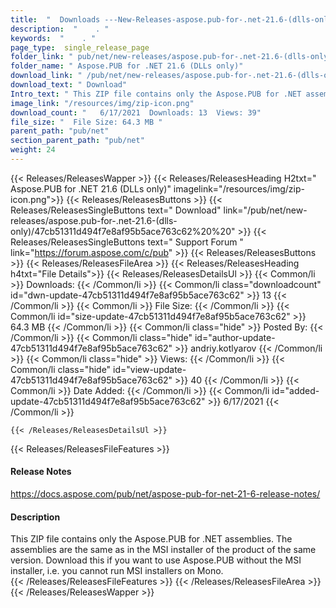 ```yaml
---
title:  "  Downloads ---New-Releases-aspose.pub-for-.net-21.6-(dlls-only) . " 
description:  "    . " 
keywords:  "    . " 
page_type:  single_release_page
folder_link: " pub/net/new-releases/aspose.pub-for-.net-21.6-(dlls-only)/"
folder_name: " Aspose.PUB for .NET 21.6 (DLLs only)"
download_link: " /pub/net/new-releases/aspose.pub-for-.net-21.6-(dlls-only)/47cb51311d494f7e8af95b5ace763c62"
download_text: " Download"
Intro_text: " This ZIP file contains only the Aspose.PUB for .NET assemblies. The assemblies a..."
image_link: "/resources/img/zip-icon.png"
download_count: "   6/17/2021  Downloads: 13  Views: 39"
file_size: "  File Size: 64.3 MB "
parent_path: "pub/net"
section_parent_path: "pub/net"
weight: 24
---
```


{{< Releases/ReleasesWapper >}}
  {{< Releases/ReleasesHeading H2txt=" Aspose.PUB for .NET 21.6 (DLLs only)" imagelink="/resources/img/zip-icon.png">}}
  {{< Releases/ReleasesButtons >}}
    {{< Releases/ReleasesSingleButtons text=" Download" link="/pub/net/new-releases/aspose.pub-for-.net-21.6-(dlls-only)/47cb51311d494f7e8af95b5ace763c62%20%20" >}}
    {{< Releases/ReleasesSingleButtons text=" Support Forum " link="https://forum.aspose.com/c/pub" >}}
  {{< Releases/ReleasesButtons >}}
  {{< Releases/ReleasesFileArea >}}
    {{< Releases/ReleasesHeading h4txt="File Details">}}
    {{< Releases/ReleasesDetailsUl >}}
            {{< Common/li  >}} Downloads: {{< /Common/li >}} 
      {{< Common/li class="downloadcount" id="dwn-update-47cb51311d494f7e8af95b5ace763c62" >}} 13 {{< /Common/li >}} 
      {{< Common/li  >}} File Size: {{< /Common/li >}} 
      {{< Common/li id="size-update-47cb51311d494f7e8af95b5ace763c62" >}} 64.3 MB {{< /Common/li >}} 
      {{< Common/li  class="hide" >}} Posted By: {{< /Common/li >}} 
      {{< Common/li class="hide" id="author-update-47cb51311d494f7e8af95b5ace763c62" >}} andriy.kotlyarov {{< /Common/li >}} 
      {{< Common/li class="hide"  >}} Views: {{< /Common/li >}} 
      {{< Common/li class="hide" id="view-update-47cb51311d494f7e8af95b5ace763c62" >}} 40 {{< /Common/li >}} 
      {{< Common/li  >}} Date Added: {{< /Common/li >}} 
      {{< Common/li id="added-update-47cb51311d494f7e8af95b5ace763c62" >}} 6/17/2021 {{< /Common/li >}} 

    {{< /Releases/ReleasesDetailsUl >}}

  {{< Releases/ReleasesFileFeatures >}}
      <h4>Release Notes</h4><div><a href="https://docs.aspose.com/pub/net/aspose-pub-for-net-21-6-release-notes/">https://docs.aspose.com/pub/net/aspose-pub-for-net-21-6-release-notes/</a></div><h4>Description</h4><div class="HTMLDescription">This ZIP file contains only the Aspose.PUB for .NET assemblies. The assemblies are the same as in the MSI installer of the product of the same version. Download this if you want to use Aspose.PUB without the MSI installer, i.e. you cannot run MSI installers on Mono.</div>
  {{< /Releases/ReleasesFileFeatures >}}
 {{< /Releases/ReleasesFileArea >}}
{{< /Releases/ReleasesWapper >}}



